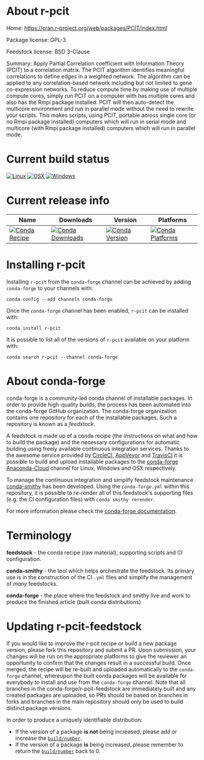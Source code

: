 About r-pcit
============

Home: https://cran.r-project.org/web/packages/PCIT/index.html

Package license: GPL-3

Feedstock license: BSD 3-Clause

Summary: Apply Partial Correlation coefficient with Information Theory (PCIT) to a correlation matrix. The PCIT algorithm identifies meaningful correlations to define edges in a weighted network. The algorithm can be applied to any correlation-based network including but not limited to gene co-expression networks. To reduce compute time by making use of multiple compute cores, simply run PCIT on a computer with has multiple cores and also has the Rmpi package installed. PCIT will then auto-detect the multicore environment and run in parallel mode without the need to rewrite your scripts. This makes scripts, using PCIT, portable across single core (or no Rmpi package installed) computers which will run in serial mode and multicore (with Rmpi package installed) computers which will run in parallel mode.



Current build status
====================

[![Linux](https://img.shields.io/circleci/project/github/conda-forge/r-pcit-feedstock/master.svg?label=Linux)](https://circleci.com/gh/conda-forge/r-pcit-feedstock)
[![OSX](https://img.shields.io/travis/conda-forge/r-pcit-feedstock/master.svg?label=macOS)](https://travis-ci.org/conda-forge/r-pcit-feedstock)
[![Windows](https://img.shields.io/appveyor/ci/conda-forge/r-pcit-feedstock/master.svg?label=Windows)](https://ci.appveyor.com/project/conda-forge/r-pcit-feedstock/branch/master)

Current release info
====================

| Name | Downloads | Version | Platforms |
| --- | --- | --- | --- |
| [![Conda Recipe](https://img.shields.io/badge/recipe-r--pcit-green.svg)](https://anaconda.org/conda-forge/r-pcit) | [![Conda Downloads](https://img.shields.io/conda/dn/conda-forge/r-pcit.svg)](https://anaconda.org/conda-forge/r-pcit) | [![Conda Version](https://img.shields.io/conda/vn/conda-forge/r-pcit.svg)](https://anaconda.org/conda-forge/r-pcit) | [![Conda Platforms](https://img.shields.io/conda/pn/conda-forge/r-pcit.svg)](https://anaconda.org/conda-forge/r-pcit) |

Installing r-pcit
=================

Installing `r-pcit` from the `conda-forge` channel can be achieved by adding `conda-forge` to your channels with:

```
conda config --add channels conda-forge
```

Once the `conda-forge` channel has been enabled, `r-pcit` can be installed with:

```
conda install r-pcit
```

It is possible to list all of the versions of `r-pcit` available on your platform with:

```
conda search r-pcit --channel conda-forge
```


About conda-forge
=================

conda-forge is a community-led conda channel of installable packages.
In order to provide high-quality builds, the process has been automated into the
conda-forge GitHub organization. The conda-forge organization contains one repository
for each of the installable packages. Such a repository is known as a *feedstock*.

A feedstock is made up of a conda recipe (the instructions on what and how to build
the package) and the necessary configurations for automatic building using freely
available continuous integration services. Thanks to the awesome service provided by
[CircleCI](https://circleci.com/), [AppVeyor](https://www.appveyor.com/)
and [TravisCI](https://travis-ci.org/) it is possible to build and upload installable
packages to the [conda-forge](https://anaconda.org/conda-forge)
[Anaconda-Cloud](https://anaconda.org/) channel for Linux, Windows and OSX respectively.

To manage the continuous integration and simplify feedstock maintenance
[conda-smithy](https://github.com/conda-forge/conda-smithy) has been developed.
Using the ``conda-forge.yml`` within this repository, it is possible to re-render all of
this feedstock's supporting files (e.g. the CI configuration files) with ``conda smithy rerender``.

For more information please check the [conda-forge documentation](https://conda-forge.org/docs/).

Terminology
===========

**feedstock** - the conda recipe (raw material), supporting scripts and CI configuration.

**conda-smithy** - the tool which helps orchestrate the feedstock.
                   Its primary use is in the construction of the CI ``.yml`` files
                   and simplify the management of *many* feedstocks.

**conda-forge** - the place where the feedstock and smithy live and work to
                  produce the finished article (built conda distributions)


Updating r-pcit-feedstock
=========================

If you would like to improve the r-pcit recipe or build a new
package version, please fork this repository and submit a PR. Upon submission,
your changes will be run on the appropriate platforms to give the reviewer an
opportunity to confirm that the changes result in a successful build. Once
merged, the recipe will be re-built and uploaded automatically to the
`conda-forge` channel, whereupon the built conda packages will be available for
everybody to install and use from the `conda-forge` channel.
Note that all branches in the conda-forge/r-pcit-feedstock are
immediately built and any created packages are uploaded, so PRs should be based
on branches in forks and branches in the main repository should only be used to
build distinct package versions.

In order to produce a uniquely identifiable distribution:
 * If the version of a package **is not** being increased, please add or increase
   the [``build/number``](https://conda.io/docs/user-guide/tasks/build-packages/define-metadata.html#build-number-and-string).
 * If the version of a package **is** being increased, please remember to return
   the [``build/number``](https://conda.io/docs/user-guide/tasks/build-packages/define-metadata.html#build-number-and-string)
   back to 0.
